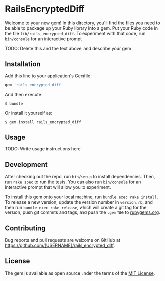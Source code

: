 # RailsEncryptedDiff

Welcome to your new gem! In this directory, you'll find the files you need to be able to package up your Ruby library into a gem. Put your Ruby code in the file `lib/rails_encrypted_diff`. To experiment with that code, run `bin/console` for an interactive prompt.

TODO: Delete this and the text above, and describe your gem

## Installation

Add this line to your application's Gemfile:

```ruby
gem 'rails_encrypted_diff'
```

And then execute:

    $ bundle

Or install it yourself as:

    $ gem install rails_encrypted_diff

## Usage

TODO: Write usage instructions here

## Development

After checking out the repo, run `bin/setup` to install dependencies. Then, run `rake spec` to run the tests. You can also run `bin/console` for an interactive prompt that will allow you to experiment.

To install this gem onto your local machine, run `bundle exec rake install`. To release a new version, update the version number in `version.rb`, and then run `bundle exec rake release`, which will create a git tag for the version, push git commits and tags, and push the `.gem` file to [rubygems.org](https://rubygems.org).

## Contributing

Bug reports and pull requests are welcome on GitHub at https://github.com/[USERNAME]/rails_encrypted_diff.

## License

The gem is available as open source under the terms of the [MIT License](https://opensource.org/licenses/MIT).
